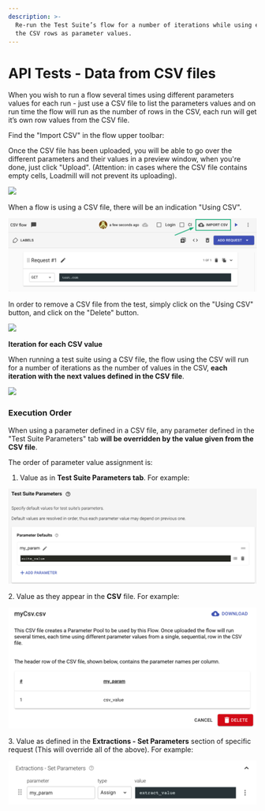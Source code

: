 ```yaml
---
description: >-
  Re-run the Test Suite’s flow for a number of iterations while using each of
  the CSV rows as parameter values.
---
```


# API Tests - Data from CSV files

When you wish to run a flow several times using different parameters values for each run - just use a CSV file to list the parameters values and on run time the flow will run as the number of rows in the CSV, each run will get it’s own row values from the CSV file.

Find the "Import CSV" in the flow upper toolbar:

Once the CSV file has been uploaded, you will be able to go over the different parameters and their values in a preview window, when you're done, just click "Upload". (Attention: in cases where the CSV file contains empty cells, Loadmill will not prevent its uploading).

![](../../../.gitbook/assets/video1550703363-online-video-cut.gif)

When a flow is using a CSV file, there will be an indication "Using CSV".

![](../../../.gitbook/assets/screenshot-2021-10-03t152608.146.png)

In order to remove a CSV file from the test, simply click on the "Using CSV" button, and click on the "Delete" button.

![](https://lh6.googleusercontent.com/r6nNQ0ReXJEtZ6M7yzVm1p0wCOXflhs68gni7r0phAfLe7KpXEQKJ8QMgzmbBSAxcUM4inb5LrnwCZa6FR4jxhf2vErU\_suQt3i39HdRSn\_RJ0M24QnWV3XMpuTJuA6oVPc-w4DH)

**Iteration for each CSV value**

When running a test suite using a CSV file, the flow using the CSV will run for a number of iterations as the number of values in the CSV, **each iteration with the next values defined in the CSV file**.

![](https://lh4.googleusercontent.com/8SJI1rHES86UJzwsJ9m3l2ck71TPi-HaxFCEQ4n5ohOCndnxdm8YHmvHa5tFHxyBtkttCguAV0mAdr9rDGwOxCrsuCpJ8LsVYuezE46YfhIqsLG4o0FzS9dOr2sftDS7AqaixDzu)

### Execution Order

When using a parameter defined in a CSV file, any parameter defined in the "Test Suite Parameters" tab **will be overridden by the value given from the CSV file**.

The order of parameter value assignment is:

1. Value as in **Test Suite Parameters tab**. For example:

![](../../../.gitbook/assets/pasted-image-0.png)

&#x20; 2\. Value as they appear in the **CSV** file. For example:

![](../../../.gitbook/assets/pasted-image-0-1-.png)

&#x20;  3\. Value as defined in the **Extractions - Set Parameters** section of specific request (This will override all of the above). For example:&#x20;

![](../../../.gitbook/assets/screen-shot-2021-10-03-at-15.27.27.png)
